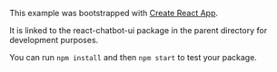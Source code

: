 This example was bootstrapped with [Create React App](https://github.com/facebook/create-react-app).

It is linked to the react-chatbot-ui package in the parent directory for development purposes.

You can run `npm install` and then `npm start` to test your package.
